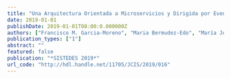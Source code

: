 ```yaml
---
title: "Una Arquitectura Orientada a Microservicios y Dirigida por Eventos para el Desarrollo de Sistemas de eSalud Avanzados : Caso de Evaluación de Fragilidad en Mayores"
date: 2019-01-01
publishDate: 2019-01-01T08:00:0.000000Z
authors: ["Francisco M. Garcia-Moreno", "Maria Bermudez-Edo", "María José Rodríguez-Fórtiz", "José Luis Garrido"]
publication_types: ["1"]
abstract: ""
featured: false
publication: "*SISTEDES 2019*"
url_code: "http://hdl.handle.net/11705/JCIS/2019/016"
---
```

